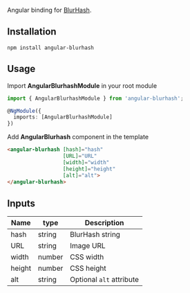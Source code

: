 Angular binding for [BlurHash](https://github.com/woltapp/blurhash).

## Installation
```
npm install angular-blurhash
```

## Usage
Import **AngularBlurhashModule** in your root module
```ts
import { AngularBlurhashModule } from 'angular-blurhash';

@NgModule({
  imports: [AngularBlurhashModule]
})
```

Add **AngularBlurhash** component in the template
```html
<angular-blurhash [hash]="hash"
                  [URL]="URL"
                  [width]="width"
                  [height]="height"
                  [alt]="alt">
</angular-blurhash>
```

## Inputs
| Name                     | type          | Description                                                      |
| ------------------------ |-------------- | ---------------------------------------------------------------- |
| hash                     | string        | BlurHash string                                                  |
| URL                      | string        | Image URL                                                        |
| width                    | number        | CSS width                                                        |
| height                   | number        | CSS height                                                       |
| alt                      | string        | Optional `alt` attribute                                         |
